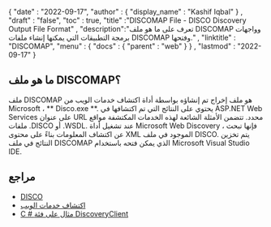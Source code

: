 {
  "date" : "2022-09-17",
  "author" : {
    "display_name" : "Kashif Iqbal"
} ,
  "draft" : "false",
  "toc" : true,
  "title" :"DISCOMAP File - DISCO Discovery Output File Format" ,
  "description":"تعرف على ما هو ملف DISCOMAP وواجهات برمجة التطبيقات التي يمكنها إنشاء ملفات DISCOMAP وفتحها." ,
  "linktitle" : "DISCOMAP",
  "menu" : {
    "docs" : {
      "parent" : "web"
}
} ,
  "lastmod" : "2022-09-17"
}

## ما هو ملف DISCOMAP؟

ملف DISCOMAP هو ملف إخراج تم إنشاؤه بواسطة أداة اكتشاف خدمات الويب من Microsoft ، ** Disco.exe **. يحتوي على النتائج التي تم اكتشافها في ASP.NET Web Services على عنوان URL محدد. تتضمن الأمثلة الشائعة لهذه الخدمات المكتشفة مواقع ملفات .DISCO أو .WSDL. عند تشغيل أداة Microsoft Web Discovery ، فإنها تبحث عن اكتشاف المعلومات بناءً على محتوى XML الموجود في ملف DISCO. يتم تخزين النتائج في ملف DISCOMAP الذي يمكن فتحه باستخدام Microsoft Visual Studio IDE.

## مراجع

* [DISCO](https://appsource.microsoft.com/en-us/product/office/WA104381894؟tab=Overview)
* [اكتشاف خدمات الويب](https://en.wikipedia.org/wiki/Web_Services_Discovery)
* [C # مثال على فئة DiscoveryClient](https://learn.microsoft.com/en-us/dotnet/api/system.web.services.discovery.discoveryclientprotocol؟view=netframework-4.8)

